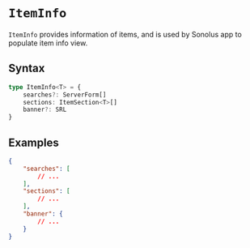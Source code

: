 # `ItemInfo`

`ItemInfo` provides information of items, and is used by Sonolus app to populate item info view.

## Syntax

```ts
type ItemInfo<T> = {
    searches?: ServerForm[]
    sections: ItemSection<T>[]
    banner?: SRL
}
```

## Examples

```json
{
    "searches": [
        // ...
    ],
    "sections": [
        // ...
    ],
    "banner": {
        // ...
    }
}
```
